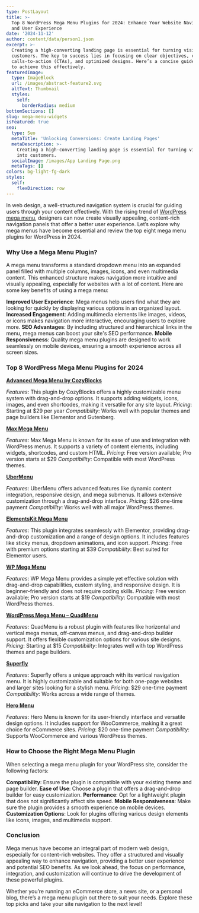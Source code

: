 ```yaml
---
type: PostLayout
title: >-
  Top 8 WordPress Mega Menu Plugins for 2024: Enhance Your Website Navigation
  and User Experience
date: '2024-11-12'
author: content/data/person1.json
excerpt: >-
  Creating a high-converting landing page is essential for turning visitors into
  customers. The key to success lies in focusing on clear objectives, compelling
  calls-to-action (CTAs), and optimized designs. Here’s a concise guide on how
  to achieve this effectively.
featuredImage:
  type: ImageBlock
  url: /images/abstract-feature2.svg
  altText: Thumbnail
  styles:
    self:
      borderRadius: medium
bottomSections: []
slug: mega-menu-widgets
isFeatured: true
seo:
  type: Seo
  metaTitle: 'Unlocking Conversions: Create Landing Pages'
  metaDescription: >-
    Creating a high-converting landing page is essential for turning visitors
    into customers.
  socialImage: /images/App Landing Page.png
  metaTags: []
colors: bg-light-fg-dark
styles:
  self:
    flexDirection: row
---
```

In web design, a well-structured navigation system is crucial for guiding users through your content effectively. With the rising trend of [WordPress mega menu](https://cozythemes.com/blog/wordpress-mega-menu/), designers can now create visually appealing, content-rich navigation panels that offer a better user experience. Let’s explore why mega menus have become essential and review the top eight mega menu plugins for WordPress in 2024.

### Why Use a Mega Menu Plugin?

A mega menu transforms a standard dropdown menu into an expanded panel filled with multiple columns, images, icons, and even multimedia content. This enhanced structure makes navigation more intuitive and visually appealing, especially for websites with a lot of content. Here are some key benefits of using a mega menu:

**Improved User Experience**: Mega menus help users find what they are looking for quickly by displaying various options in an organized layout.
**Increased Engagement**: Adding multimedia elements like images, videos, or icons makes navigation more interactive, encouraging users to explore more.
**SEO Advantages**: By including structured and hierarchical links in the menu, mega menus can boost your site's SEO performance.
**Mobile Responsiveness**: Quality mega menu plugins are designed to work seamlessly on mobile devices, ensuring a smooth experience across all screen sizes.

### Top 8 WordPress Mega Menu Plugins for 2024

[**Advanced Mega Menu by CozyBlocks**](https://cozythemes.com/cozy-addons)

*Features*: This plugin by CozyBlocks offers a highly customizable menu system with drag-and-drop options. It supports adding widgets, icons, images, and even shortcodes, making it versatile for any site layout.
*Pricing*: Starting at $29 per year
*Compatibility*: Works well with popular themes and page builders like Elementor and Gutenberg.

[**Max Mega Menu**](https://wordpress.org/plugins/megamenu/)

*Features*: Max Mega Menu is known for its ease of use and integration with WordPress menus. It supports a variety of content elements, including widgets, shortcodes, and custom HTML.
*Pricing*: Free version available; Pro version starts at $29
*Compatibility*: Compatible with most WordPress themes.

[**UberMenu**](https://codecanyon.net/item/ubermenu-wordpress-mega-menu-plugin/154703?irgwc=1\&clickid=Ut-TbWWzgxyKTv-2KrQcXQDyUkCTov21q0MCws0\&iradid=275988\&irpid=1230622\&iradtype=ONLINE_TRACKING_LINK\&irmptype=mediapartner\&mp_value1=\&utm_campaign=af_impact_radius_1230622\&utm_medium=affiliate\&utm_source=impact_radius)

*Features*: UberMenu offers advanced features like dynamic content integration, responsive design, and mega submenus. It allows extensive customization through a drag-and-drop interface.
*Pricing*: $26 one-time payment
*Compatibility*: Works well with all major WordPress themes.

[**ElementsKit Mega Menu**](https://wordpress.org/plugins/elementskit-lite/)

*Features*: This plugin integrates seamlessly with Elementor, providing drag-and-drop customization and a range of design options. It includes features like sticky menus, dropdown animations, and icon support.
*Pricing*: Free with premium options starting at $39
*Compatibility*: Best suited for Elementor users.

[**WP Mega Menu**](https://mythemeshop.com/plugins/wp-mega-menu/)

*Features*: WP Mega Menu provides a simple yet effective solution with drag-and-drop capabilities, custom styling, and responsive design. It is beginner-friendly and does not require coding skills.
*Pricing*: Free version available; Pro version starts at $19
*Compatibility*: Compatible with most WordPress themes.

[**WordPress Mega Menu – QuadMenu**](https://wordpress.org/plugins/quadmenu/)

*Features*: QuadMenu is a robust plugin with features like horizontal and vertical mega menus, off-canvas menus, and drag-and-drop builder support. It offers flexible customization options for various site designs.
*Pricing*: Starting at $15
*Compatibility*: Integrates well with top WordPress themes and page builders.

[**Superfly**](https://codecanyon.net/item/superfly-responsive-wordpress-menu-plugin/8012790?srsltid=AfmBOoqJ2XNWw1ubD6XZD4HylElWTt3gg5B7OdzKhqylFQ1cgwCQGk15)

*Features*: Superfly offers a unique approach with its vertical navigation menu. It is highly customizable and suitable for both one-page websites and larger sites looking for a stylish menu.
*Pricing*: $29 one-time payment
*Compatibility*: Works across a wide range of themes.

[**Hero Menu**](https://plugins.heroplugins.com/demo/menu/)

*Features*: Hero Menu is known for its user-friendly interface and versatile design options. It includes support for WooCommerce, making it a great choice for eCommerce sites.
*Pricing*: $20 one-time payment
*Compatibility*: Supports WooCommerce and various WordPress themes.

### How to Choose the Right Mega Menu Plugin

When selecting a mega menu plugin for your WordPress site, consider the following factors:

**Compatibility**: Ensure the plugin is compatible with your existing theme and page builder.
**Ease of Use**: Choose a plugin that offers a drag-and-drop builder for easy customization.
**Performance**: Opt for a lightweight plugin that does not significantly affect site speed.
**Mobile Responsiveness**: Make sure the plugin provides a smooth experience on mobile devices.
**Customization Options**: Look for plugins offering various design elements like icons, images, and multimedia support.

### Conclusion

Mega menus have become an integral part of modern web design, especially for content-rich websites. They offer a structured and visually appealing way to enhance navigation, providing a better user experience and potential SEO benefits. As we look ahead, the focus on performance, integration, and customization will continue to drive the development of these powerful plugins.

Whether you’re running an eCommerce store, a news site, or a personal blog, there’s a mega menu plugin out there to suit your needs. Explore these top picks and take your site navigation to the next level!



